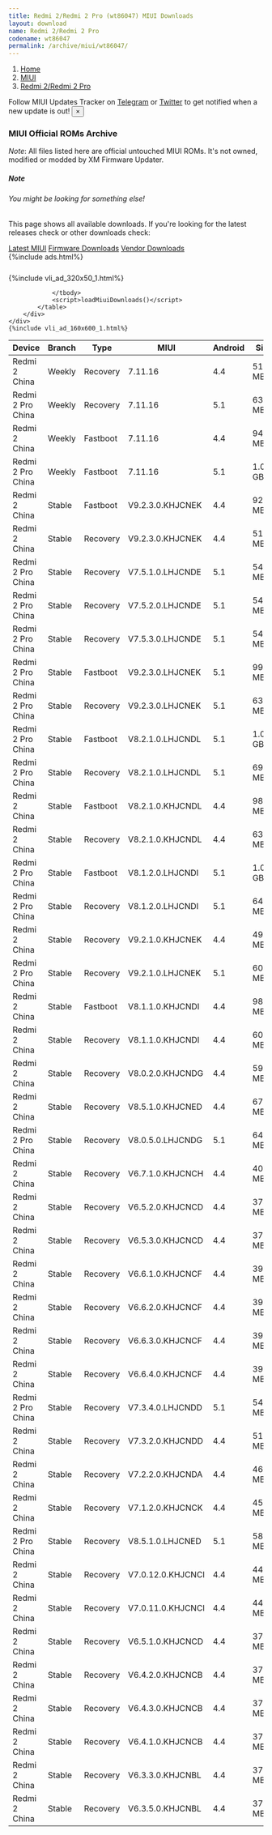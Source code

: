 ```yaml
---
title: Redmi 2/Redmi 2 Pro (wt86047) MIUI Downloads
layout: download
name: Redmi 2/Redmi 2 Pro
codename: wt86047
permalink: /archive/miui/wt86047/
---
```

<nav aria-label="breadcrumb">
    <ol class="breadcrumb">
        <li class="breadcrumb-item"><a href="/">Home</a></li>
        <li class="breadcrumb-item"><a href="/miui/">MIUI</a></li>
        <li class="breadcrumb-item active" aria-current="page"><a href="/miui/wt86047/">Redmi 2/Redmi 2 Pro</a></li>
    </ol>
</nav>
<div class="alert alert-primary alert-dismissible fade show" role="alert">
    Follow MIUI Updates Tracker on <a href="https://t.me/MIUIUpdatesTracker" class="alert-link">Telegram</a>
     or <a href="https://twitter.com/MiFwUpdater" class="alert-link">Twitter</a> to get notified when a new update is out!
    <button type="button" class="close" data-dismiss="alert" aria-label="Close">
        <span aria-hidden="true">&times;</span>
    </button>
</div>

### MIUI Official ROMs Archive
*Note*: All files listed here are official untouched MIUI ROMs. It's not owned, modified or modded by XM Firmware Updater.
<div class="card">
  <div class="card-body">
    <h5 class="card-title">Note</h5>
    <h6 class="card-subtitle mb-2 text-muted">You might be looking for something else!</h6>
    <p class="card-text">This page shows all available downloads.
     If you're looking for the latest releases check or other downloads check:</p>
    <a href="/miui/wt86047/" class="card-link">Latest MIUI</a>
    <a href="/firmware/wt86047/" class="card-link">Firmware Downloads</a>
    <a href="/vendor/wt86047/" class="card-link">Vendor Downloads</a>
  </div>
</div>
{%include ads.html%}
<div class="row justify-content-center">
    <div class="col-10">
        <div class="table-responsive-md" style="margin-top: 25px;">
            {%include vli_ad_320x50_1.html%}
            <table id="miui" class="display dt-responsive nowrap compact table table-striped table-hover table-sm">
                <thead class="thead-dark">
                    <tr>
                        <th data-ref="device">Device</th>
                        <th data-ref="branch">Branch</th>
                        <th data-ref="type">Type</th>
                        <th data-ref="miui">MIUI</th>
                        <th data-ref="android">Android</th>
                        <th data-ref="size">Size</th>
                        <th data-ref="size">Date</th>
                        <th data-ref="link">Link</th>
                    </tr>
                </thead>
                <tbody>
                <tr><td>Redmi 2 China</td><td>Weekly</td><td>Recovery</td><td>7.11.16</td><td>4.4</td><td>519.4 MB</td><td>2018-09-07</td><td><a href="/miui/wt86047/weekly/7.11.16/">Download</a></td></tr>
<tr><td>Redmi 2 Pro China</td><td>Weekly</td><td>Recovery</td><td>7.11.16</td><td>5.1</td><td>631.2 MB</td><td>2018-09-07</td><td><a href="/miui/wt86047/weekly/7.11.16/">Download</a></td></tr>
<tr><td>Redmi 2 China</td><td>Weekly</td><td>Fastboot</td><td>7.11.16</td><td>4.4</td><td>942.7 MB</td><td>2018-09-07</td><td><a href="/miui/wt86047/weekly/7.11.16/">Download</a></td></tr>
<tr><td>Redmi 2 Pro China</td><td>Weekly</td><td>Fastboot</td><td>7.11.16</td><td>5.1</td><td>1.0 GB</td><td>2018-09-07</td><td><a href="/miui/wt86047/weekly/7.11.16/">Download</a></td></tr>
<tr><td>Redmi 2 China</td><td>Stable</td><td>Fastboot</td><td>V9.2.3.0.KHJCNEK</td><td>4.4</td><td>920.6 MB</td><td>2018-09-07</td><td><a href="/miui/wt86047/stable/V9.2.3.0.KHJCNEK/">Download</a></td></tr>
<tr><td>Redmi 2 China</td><td>Stable</td><td>Recovery</td><td>V9.2.3.0.KHJCNEK</td><td>4.4</td><td>518.9 MB</td><td>2018-09-07</td><td><a href="/miui/wt86047/stable/V9.2.3.0.KHJCNEK/">Download</a></td></tr>
<tr><td>Redmi 2 Pro China</td><td>Stable</td><td>Recovery</td><td>V7.5.1.0.LHJCNDE</td><td>5.1</td><td>544.5 MB</td><td>2018-08-03</td><td><a href="/miui/wt86047/stable/V7.5.1.0.LHJCNDE/">Download</a></td></tr>
<tr><td>Redmi 2 Pro China</td><td>Stable</td><td>Recovery</td><td>V7.5.2.0.LHJCNDE</td><td>5.1</td><td>544.2 MB</td><td>2018-08-03</td><td><a href="/miui/wt86047/stable/V7.5.2.0.LHJCNDE/">Download</a></td></tr>
<tr><td>Redmi 2 Pro China</td><td>Stable</td><td>Recovery</td><td>V7.5.3.0.LHJCNDE</td><td>5.1</td><td>544.2 MB</td><td>2018-08-03</td><td><a href="/miui/wt86047/stable/V7.5.3.0.LHJCNDE/">Download</a></td></tr>
<tr><td>Redmi 2 Pro China</td><td>Stable</td><td>Fastboot</td><td>V9.2.3.0.LHJCNEK</td><td>5.1</td><td>994.1 MB</td><td>2017-12-29</td><td><a href="/miui/wt86047/stable/V9.2.3.0.LHJCNEK/">Download</a></td></tr>
<tr><td>Redmi 2 Pro China</td><td>Stable</td><td>Recovery</td><td>V9.2.3.0.LHJCNEK</td><td>5.1</td><td>633.1 MB</td><td>2017-12-28</td><td><a href="/miui/wt86047/stable/V9.2.3.0.LHJCNEK/">Download</a></td></tr>
<tr><td>Redmi 2 Pro China</td><td>Stable</td><td>Fastboot</td><td>V8.2.1.0.LHJCNDL</td><td>5.1</td><td>1.0 GB</td><td>2017-02-14</td><td><a href="/miui/wt86047/stable/V8.2.1.0.LHJCNDL/">Download</a></td></tr>
<tr><td>Redmi 2 Pro China</td><td>Stable</td><td>Recovery</td><td>V8.2.1.0.LHJCNDL</td><td>5.1</td><td>698.1 MB</td><td>2017-02-14</td><td><a href="/miui/wt86047/stable/V8.2.1.0.LHJCNDL/">Download</a></td></tr>
<tr><td>Redmi 2 China</td><td>Stable</td><td>Fastboot</td><td>V8.2.1.0.KHJCNDL</td><td>4.4</td><td>982.7 MB</td><td>2017-01-20</td><td><a href="/miui/wt86047/stable/V8.2.1.0.KHJCNDL/">Download</a></td></tr>
<tr><td>Redmi 2 China</td><td>Stable</td><td>Recovery</td><td>V8.2.1.0.KHJCNDL</td><td>4.4</td><td>636.4 MB</td><td>2017-01-20</td><td><a href="/miui/wt86047/stable/V8.2.1.0.KHJCNDL/">Download</a></td></tr>
<tr><td>Redmi 2 Pro China</td><td>Stable</td><td>Fastboot</td><td>V8.1.2.0.LHJCNDI</td><td>5.1</td><td>1.0 GB</td><td>2016-11-24</td><td><a href="/miui/wt86047/stable/V8.1.2.0.LHJCNDI/">Download</a></td></tr>
<tr><td>Redmi 2 Pro China</td><td>Stable</td><td>Recovery</td><td>V8.1.2.0.LHJCNDI</td><td>5.1</td><td>647.8 MB</td><td>2016-11-24</td><td><a href="/miui/wt86047/stable/V8.1.2.0.LHJCNDI/">Download</a></td></tr>
<tr><td>Redmi 2 China</td><td>Stable</td><td>Recovery</td><td>V9.2.1.0.KHJCNEK</td><td>4.4</td><td>494.9 MB</td><td>2017-12-28</td><td><a href="/miui/wt86047/stable/V9.2.1.0.KHJCNEK/">Download</a></td></tr>
<tr><td>Redmi 2 Pro China</td><td>Stable</td><td>Recovery</td><td>V9.2.1.0.LHJCNEK</td><td>5.1</td><td>603.8 MB</td><td>2017-12-27</td><td><a href="/miui/wt86047/stable/V9.2.1.0.LHJCNEK/">Download</a></td></tr>
<tr><td>Redmi 2 China</td><td>Stable</td><td>Fastboot</td><td>V8.1.1.0.KHJCNDI</td><td>4.4</td><td>983.3 MB</td><td>2016-11-16</td><td><a href="/miui/wt86047/stable/V8.1.1.0.KHJCNDI/">Download</a></td></tr>
<tr><td>Redmi 2 China</td><td>Stable</td><td>Recovery</td><td>V8.1.1.0.KHJCNDI</td><td>4.4</td><td>603.2 MB</td><td>2016-11-16</td><td><a href="/miui/wt86047/stable/V8.1.1.0.KHJCNDI/">Download</a></td></tr>
<tr><td>Redmi 2 China</td><td>Stable</td><td>Recovery</td><td>V8.0.2.0.KHJCNDG</td><td>4.4</td><td>598.1 MB</td><td>2016-09-27</td><td><a href="/miui/wt86047/stable/V8.0.2.0.KHJCNDG/">Download</a></td></tr>
<tr><td>Redmi 2 China</td><td>Stable</td><td>Recovery</td><td>V8.5.1.0.KHJCNED</td><td>4.4</td><td>678.3 MB</td><td>2017-10-30</td><td><a href="/miui/wt86047/stable/V8.5.1.0.KHJCNED/">Download</a></td></tr>
<tr><td>Redmi 2 Pro China</td><td>Stable</td><td>Recovery</td><td>V8.0.5.0.LHJCNDG</td><td>5.1</td><td>642.4 MB</td><td>2016-09-27</td><td><a href="/miui/wt86047/stable/V8.0.5.0.LHJCNDG/">Download</a></td></tr>
<tr><td>Redmi 2 China</td><td>Stable</td><td>Recovery</td><td>V6.7.1.0.KHJCNCH</td><td>4.4</td><td>407.6 MB</td><td>2016-08-23</td><td><a href="/miui/wt86047/stable/V6.7.1.0.KHJCNCH/">Download</a></td></tr>
<tr><td>Redmi 2 China</td><td>Stable</td><td>Recovery</td><td>V6.5.2.0.KHJCNCD</td><td>4.4</td><td>374.5 MB</td><td>2016-08-23</td><td><a href="/miui/wt86047/stable/V6.5.2.0.KHJCNCD/">Download</a></td></tr>
<tr><td>Redmi 2 China</td><td>Stable</td><td>Recovery</td><td>V6.5.3.0.KHJCNCD</td><td>4.4</td><td>373.3 MB</td><td>2016-08-23</td><td><a href="/miui/wt86047/stable/V6.5.3.0.KHJCNCD/">Download</a></td></tr>
<tr><td>Redmi 2 China</td><td>Stable</td><td>Recovery</td><td>V6.6.1.0.KHJCNCF</td><td>4.4</td><td>394.4 MB</td><td>2016-08-23</td><td><a href="/miui/wt86047/stable/V6.6.1.0.KHJCNCF/">Download</a></td></tr>
<tr><td>Redmi 2 China</td><td>Stable</td><td>Recovery</td><td>V6.6.2.0.KHJCNCF</td><td>4.4</td><td>395.0 MB</td><td>2016-08-23</td><td><a href="/miui/wt86047/stable/V6.6.2.0.KHJCNCF/">Download</a></td></tr>
<tr><td>Redmi 2 China</td><td>Stable</td><td>Recovery</td><td>V6.6.3.0.KHJCNCF</td><td>4.4</td><td>395.0 MB</td><td>2016-08-23</td><td><a href="/miui/wt86047/stable/V6.6.3.0.KHJCNCF/">Download</a></td></tr>
<tr><td>Redmi 2 China</td><td>Stable</td><td>Recovery</td><td>V6.6.4.0.KHJCNCF</td><td>4.4</td><td>395.0 MB</td><td>2016-08-23</td><td><a href="/miui/wt86047/stable/V6.6.4.0.KHJCNCF/">Download</a></td></tr>
<tr><td>Redmi 2 Pro China</td><td>Stable</td><td>Recovery</td><td>V7.3.4.0.LHJCNDD</td><td>5.1</td><td>540.3 MB</td><td>2016-05-16</td><td><a href="/miui/wt86047/stable/V7.3.4.0.LHJCNDD/">Download</a></td></tr>
<tr><td>Redmi 2 China</td><td>Stable</td><td>Recovery</td><td>V7.3.2.0.KHJCNDD</td><td>4.4</td><td>519.3 MB</td><td>2016-05-11</td><td><a href="/miui/wt86047/stable/V7.3.2.0.KHJCNDD/">Download</a></td></tr>
<tr><td>Redmi 2 China</td><td>Stable</td><td>Recovery</td><td>V7.2.2.0.KHJCNDA</td><td>4.4</td><td>468.6 MB</td><td>2016-03-24</td><td><a href="/miui/wt86047/stable/V7.2.2.0.KHJCNDA/">Download</a></td></tr>
<tr><td>Redmi 2 China</td><td>Stable</td><td>Recovery</td><td>V7.1.2.0.KHJCNCK</td><td>4.4</td><td>458.9 MB</td><td>2015-12-18</td><td><a href="/miui/wt86047/stable/V7.1.2.0.KHJCNCK/">Download</a></td></tr>
<tr><td>Redmi 2 Pro China</td><td>Stable</td><td>Recovery</td><td>V8.5.1.0.LHJCNED</td><td>5.1</td><td>588.4 MB</td><td>2017-09-21</td><td><a href="/miui/wt86047/stable/V8.5.1.0.LHJCNED/">Download</a></td></tr>
<tr><td>Redmi 2 China</td><td>Stable</td><td>Recovery</td><td>V7.0.12.0.KHJCNCI</td><td>4.4</td><td>445.3 MB</td><td>2015-11-11</td><td><a href="/miui/wt86047/stable/V7.0.12.0.KHJCNCI/">Download</a></td></tr>
<tr><td>Redmi 2 China</td><td>Stable</td><td>Recovery</td><td>V7.0.11.0.KHJCNCI</td><td>4.4</td><td>444.9 MB</td><td>2015-10-28</td><td><a href="/miui/wt86047/stable/V7.0.11.0.KHJCNCI/">Download</a></td></tr>
<tr><td>Redmi 2 China</td><td>Stable</td><td>Recovery</td><td>V6.5.1.0.KHJCNCD</td><td>4.4</td><td>374.5 MB</td><td>2015-05-17</td><td><a href="/miui/wt86047/stable/V6.5.1.0.KHJCNCD/">Download</a></td></tr>
<tr><td>Redmi 2 China</td><td>Stable</td><td>Recovery</td><td>V6.4.2.0.KHJCNCB</td><td>4.4</td><td>375.0 MB</td><td>2015-04-05</td><td><a href="/miui/wt86047/stable/V6.4.2.0.KHJCNCB/">Download</a></td></tr>
<tr><td>Redmi 2 China</td><td>Stable</td><td>Recovery</td><td>V6.4.3.0.KHJCNCB</td><td>4.4</td><td>373.1 MB</td><td>2015-04-04</td><td><a href="/miui/wt86047/stable/V6.4.3.0.KHJCNCB/">Download</a></td></tr>
<tr><td>Redmi 2 China</td><td>Stable</td><td>Recovery</td><td>V6.4.1.0.KHJCNCB</td><td>4.4</td><td>375.0 MB</td><td>2015-03-30</td><td><a href="/miui/wt86047/stable/V6.4.1.0.KHJCNCB/">Download</a></td></tr>
<tr><td>Redmi 2 China</td><td>Stable</td><td>Recovery</td><td>V6.3.3.0.KHJCNBL</td><td>4.4</td><td>376.3 MB</td><td>2015-03-27</td><td><a href="/miui/wt86047/stable/V6.3.3.0.KHJCNBL/">Download</a></td></tr>
<tr><td>Redmi 2 China</td><td>Stable</td><td>Recovery</td><td>V6.3.5.0.KHJCNBL</td><td>4.4</td><td>376.3 MB</td><td>2015-03-27</td><td><a href="/miui/wt86047/stable/V6.3.5.0.KHJCNBL/">Download</a></td></tr>

                </tbody>
                <script>loadMiuiDownloads()</script>
            </table>
        </div>
    </div>
    {%include vli_ad_160x600_1.html%}
</div>
